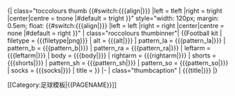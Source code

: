 {| class="toccolours thumb <!--
-->{{#switch:{{{align|}}}
    |left = tleft
    |right = tright
    |center|centre = tnone
    |#default = tright
   }}" style="width: 120px; margin: 0.5em; float: <!--
-->{{#switch:{{{align|}}}
    |left = left
    |right = right
    |center|centre = none
    |#default = right
}}"
| class="roccolours thumbinner"|
{{Football kit
| filetype   = {{{filetype|png}}}
| alt        = {{{alt|}}}
| pattern_la = {{{pattern_la|}}}
| pattern_b  = {{{pattern_b|}}}
| pattern_ra = {{{pattern_ra|}}}
| leftarm    = {{{leftarm|}}}
| body       = {{{body|}}}
| rightarm   = {{{rightarm|}}}
| shorts     = {{{shorts|}}}
| pattern_sh = {{{pattern_sh|}}}
| pattern_so = {{{pattern_so|}}}
| socks      = {{{socks|}}}
| title      = 
}}
|-
| class="thumbcaption" | {{{title|}}}
|}<noinclude>

[[Category:足球模板|{{PAGENAME}}]]
</noinclude>